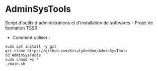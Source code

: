 # AdminSysTools
Script d'outils d'administrations et d'installation de softwares - Projet de formation TSSR
- Comment utiliser :
```
sudo apt install -y git
git clone https://github.com/KiralyGeddon/AdminSysTools
cd AdminSysTools
sudo chmod +x *
./main.sh
```
